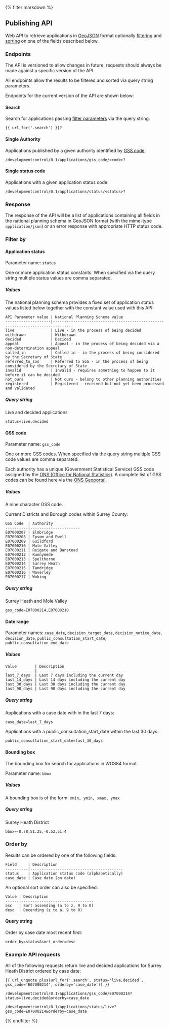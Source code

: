 {% filter markdown %}
## Publishing API

Web API to retrieve applications in [GeoJSON](http://geojson.org/) format optionally [filtering](#toc_6) and [sorting](#toc_19) on one of the fields described below.

### Endpoints

The API is versioned to allow changes in future, requests should always be made against a specific version of the API.

All endpoints allow the results to be filtered and sorted via query string parameters.

Endpoints for the current version of the API are shown below:

#### Search

Search for applications passing [filter parameters](#toc_6) via the query string:

    {{ url_for('.search') }}?

#### Single Authority

Applications published by a given authority identified by [GSS code](http://en.wikipedia.org/wiki/ONS_coding_system#Current_GSS_coding_system):

    /developmentcontrol/0.1/applications/gss_code/<code>?

#### Single status code

Applications with a given application status code:

    /developmentcontrol/0.1/applications/status/<status>?

### Response

The response of the API will be a list of applications containing all fields in the national planning schema in GeoJSON format (with the mime-type `application/json`) or an error response with appropriate HTTP status code.

### Filter by

#### Application status

Parameter name: `status`

One or more application status constants. When specified via the query string multiple status values are comma separated.

##### Values

The national planning schema provides a fixed set of application status values listed below together with the constant value used with this API:

    API Parameter value | National Planning Schema value
    --------------------|-------------------------------------------------------------------------------
    live                | Live - in the process of being decided
    withdrawn           | Withdrawn
    decided             | Decided
    appeal              | Appeal - in the process of being decided via a non-determination appeal
    called_in           | Called in - in the process of being considered by the Secretary of State
    referred_to_sos     | Referred to SoS - in the process of being considered by the Secretary of State
    invalid             | Invalid - requires something to happen to it before it can be decided
    not_ours            | Not ours - belong to other planning authorities
    registered          | Registered - received but not yet been processed and validated

##### Query string

Live and decided applications

    status=live,decided


#### GSS code

Parameter name: `gss_code`

One or more GSS codes. When specified via the query string multiple GSS code values are comma separated.

Each authority has a unique (Government Statistical Service) GSS code assigned by the [ONS (Office for National Statistics)](http://www.ons.gov.uk/). A complete list of GSS codes can be found here via the [ONS Geoportal](https://geoportal.statistics.gov.uk).

##### Values

A nine character GSS code.

Current Districts and Borough codes within Surrey County:

    GSS Code  | Authority
    ----------|----------------------
    E07000207 | Elmbridge
    E07000208 | Epsom and Ewell
    E07000209 | Guildford
    E07000210 | Mole Valley
    E07000211 | Reigate and Banstead
    E07000212 | Runnymede
    E07000213 | Spelthorne
    E07000214 | Surrey Heath
    E07000215 | Tandridge
    E07000216 | Waverley
    E07000217 | Woking

##### Query string

Surrey Heath and Mole Valley

    gss_code=E07000214,E07000210

#### Date range

Parameter names: `case_date`, `decision_target_date`, `decision_notice_date`, `decision_date`, `public_consultation_start_date`, `public_consultation_end_date`

##### Values


    Value        | Description
    -------------|---------------------------------------
    last_7_days  | Last 7 days including the current day
    last_14_days | Last 14 days including the current day
    last_30_days | Last 30 days including the current day
    last_90_days | Last 90 days including the current day

##### Query string

Applications with a case date with in the last 7 days:

    case_date=last_7_days

Applications with a public_consultation_start_date within the last 30 days:

    public_consultation_start_date=last_30_days

#### Bounding box

The bounding box for search for applications in WGS84 format.

Parameter name: `bbox`

##### Values

A bounding box is of the form: `xmin, ymin, xmax, ymax`

##### Query string

Surrey Heath District

    bbox=-0.78,51.25,-0.53,51.4

### Order by

Results can be ordered by one of the following fields:

    Field     | Description
    ----------|-----------------------------------------
    status    | Application status code (alphabetically)
    case_date | Case date (on date)

An optional sort order can also be specified:

    Value | Description
    ------|--------------------------------
    asc   | Sort assending (a to z, 9 to 0)
    desc  | Decending (z to a, 9 to 0)

#### Query string

Order by case date most recent first:

    order_by=status&sort_order=desc

### Example API requests

All of the following requests return live and decided applications for Surrey Heath District ordered by case date:

    {{ url_unquote_plus(url_for('.search', status='live,decided', gss_code='E07000214', orderby='case_date')) }}

    /developmentcontrol/0.1/applications/gss_code/E07000214?status=live,decided&orderby=case_date

    /developmentcontrol/0.1/applications/status/live?gss_code=E07000214&orderby=case_date

{% endfilter %}
